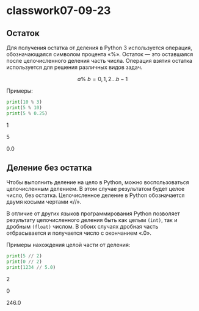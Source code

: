 # classwork07-09-23

## Остаток
Для получения остатка от деления в Python 3 используется операция, обозначающаяся символом процента «%». Остаток — это оставшаяся после целочисленного деления часть числа. Операция взятия остатка используется для решения различных видов задач.

$$
a \%\ b=0,1,2...b-1
$$

Примеры:

```python
print(10 % 3)
print(5 % 10)
print(5 % 0.25)
```
1

5

0.0

## Деление без остатка
Чтобы выполнить деление на цело в Python, можно воспользоваться целочисленным делением. В этом случае результатом будет целое число, без остатка. Целочисленное деление в Python обозначается двумя косыми чертами «//».

В отличие от других языков программирования Python позволяет результату целочисленного деления быть как целым `(int)`, так и дробным `(float)` числом. В обоих случаях дробная часть отбрасывается и получается число с окончанием «.0».

Примеры нахождения целой части от деления:
```python
print(5 // 2)
print(0 // 2)
print(1234 // 5.0)
```
2

0

246.0
